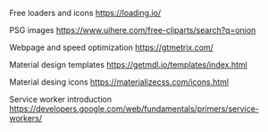 Free loaders and icons 
https://loading.io/

PSG images
https://www.uihere.com/free-cliparts/search?q=onion

Webpage and speed optimization
https://gtmetrix.com/

Material design templates
https://getmdl.io/templates/index.html

Material desing icons
https://materializecss.com/icons.html

Service worker introduction
https://developers.google.com/web/fundamentals/primers/service-workers/



